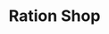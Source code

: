 ---
title: "Ration Shop"
url: /omalloor/ration-shop-adoor-vandiperiyar-highway-2/
shop: convenience
---